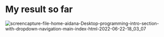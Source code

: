 # My result so far
![screencapture-file-home-aidana-Desktop-programming-intro-section-with-dropdown-navigation-main-index-html-2022-06-22-18_03_07](https://user-images.githubusercontent.com/65579693/175024618-5182d12b-3eb0-4ad3-8605-e4186af779fe.png)
